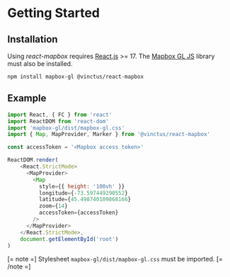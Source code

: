 Getting Started
===============

Installation
------------

Using *react-mapbox* requires [React.js](https://reactjs.org/) >= 17.  The [Mapbox GL JS](https://docs.mapbox.com/mapbox-gl-js/guides/) library must also be installed.

```
npm install mapbox-gl @vinctus/react-mapbox
```

Example
-------

```javascript
import React, { FC } from 'react'
import ReactDOM from 'react-dom'
import 'mapbox-gl/dist/mapbox-gl.css'
import { Map, MapProvider, Marker } from '@vinctus/react-mapbox'

const accessToken = '<Mapbox access token>'

ReactDOM.render(
    <React.StrictMode>
      <MapProvider>
        <Map
          style={{ height: '100vh' }}
          longitude={-73.597449290552}
          latitude={45.498740109868166}
          zoom={14}
          accessToken={accessToken}
        />
      </MapProvider>
    </React.StrictMode>,
    document.getElementById('root')
)
```

[= note =]
  Stylesheet `mapbox-gl/dist/mapbox-gl.css` must be imported.
[= /note =]
